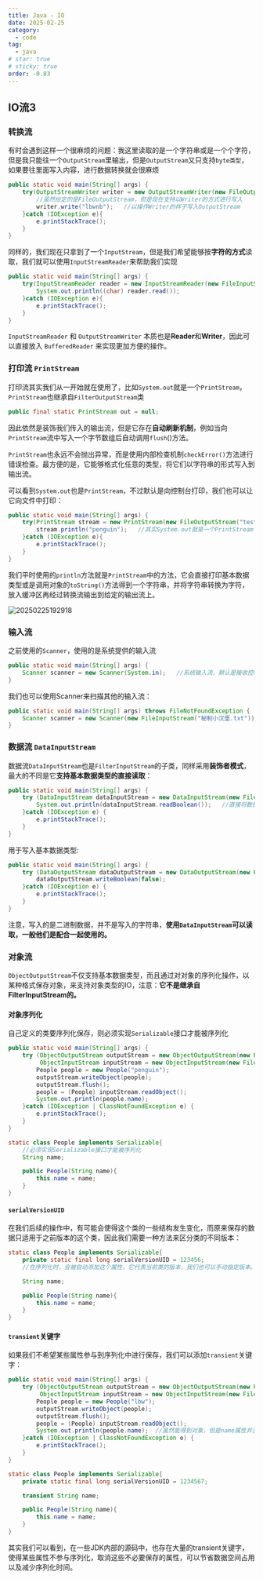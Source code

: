 ```yaml
---
title: Java - IO
date: 2025-02-25
category:
  - code
tag:
  - java
# star: true
# sticky: true
order: -0.83
---
```


## IO流3

### 转换流

有时会遇到这样一个很麻烦的问题：我这里读取的是一个字符串或是一个个字符，但是我只能往一个`OutputStream`里输出，但是`OutputStream`又只支持`byte类型`，如果要往里面写入内容，进行数据转换就会很麻烦  

```java
public static void main(String[] args) {
    try(OutputStreamWriter writer = new OutputStreamWriter(new FileOutputStream("test.txt"))){  
        //虽然给定的是FileOutputStream，但是现在支持以Writer的方式进行写入
        writer.write("lbwnb");   //以操作Writer的样子写入OutputStream
    }catch (IOException e){
        e.printStackTrace();
    }
}
```

同样的，我们现在只拿到了一个`InputStream`，但是我们希望能够按**字符的方式**读取，我们就可以使用`InputStreamReader`来帮助我们实现

```java
public static void main(String[] args) {
    try(InputStreamReader reader = new InputStreamReader(new FileInputStream("test.txt"))){  //虽然给定的是FileInputStream，但是现在支持以Reader的方式进行读取
        System.out.println((char) reader.read());
    }catch (IOException e){
        e.printStackTrace();
    }
}
```

`InputStreamReader` 和 `OutputStreamWriter` 本质也是**Reader**和**Writer**，因此可以直接放入 `BufferedReader` 来实现更加方便的操作。

### 打印流 `PrintStream`

打印流其实我们从一开始就在使用了，比如`System.out`就是一个`PrintStream`，`PrintStream`也继承自`FilterOutputStream`类  

```java
public final static PrintStream out = null;
```

因此依然是装饰我们传入的输出流，但是它存在**自动刷新机制**，例如当向`PrintStream`流中写入一个字节数组后自动调用`flush`()方法。  

`PrintStream`也永远不会抛出异常，而是使用内部检查机制`checkError()`方法进行错误检查。最方便的是，它能够格式化任意的类型，将它们以字符串的形式写入到输出流。

可以看到`System.out`也是`PrintStream`，不过默认是向控制台打印，我们也可以让它向文件中打印：

```java
public static void main(String[] args) {
    try(PrintStream stream = new PrintStream(new FileOutputStream("test.txt"))){
        stream.println("penguin");   //其实System.out就是一个PrintStream
    }catch (IOException e){
        e.printStackTrace();
    }
}
```

我们平时使用的`println`方法就是`PrintStream`中的方法，它会直接打印基本数据类型或是调用对象的`toString()`方法得到一个字符串，并将字符串转换为字符，放入缓冲区再经过转换流输出到给定的输出流上。

![20250225192918](http://myimg.ekkosonya.cn/20250225192918.png)

### 输入流

之前使用的`Scanner`，使用的是系统提供的输入流

```java
public static void main(String[] args) {
    Scanner scanner = new Scanner(System.in);   //系统输入流，默认是接收控制台输入
}
```

我们也可以使用Scanner来扫描其他的输入流：

```java
public static void main(String[] args) throws FileNotFoundException {
    Scanner scanner = new Scanner(new FileInputStream("秘制小汉堡.txt"));  //将文件内容作为输入流进行扫描
}
```

### 数据流 `DataInputStream`

数据流`DataInputStream`也是`FilterInputStream`的子类，同样采用**装饰者模式**，最大的不同是它**支持基本数据类型的直接读取**：  

```java
public static void main(String[] args) {
    try (DataInputStream dataInputStream = new DataInputStream(new FileInputStream("test.txt"))){
        System.out.println(dataInputStream.readBoolean());   //直接将数据读取为任意基本数据类型
    }catch (IOException e) {
        e.printStackTrace();
    }
}
```

用于写入基本数据类型:  

```java
public static void main(String[] args) {
    try (DataOutputStream dataOutputStream = new DataOutputStream(new FileOutputStream("output.txt"))){
        dataOutputStream.writeBoolean(false);
    }catch (IOException e) {
        e.printStackTrace();
    }
}
```

注意，写入的是二进制数据，并不是写入的字符串，**使用`DataInputStream`可以读取，一般他们是配合一起使用的。**

### 对象流

`ObjectOutputStream`不仅支持基本数据类型，而且通过对对象的序列化操作，以某种格式保存对象，来支持对象类型的IO，注意：**它不是继承自FilterInputStream的。**

#### 对象序列化

自己定义的类要序列化保存，则必须实现`Serializable`接口才能被序列化

```java
public static void main(String[] args) {
    try (ObjectOutputStream outputStream = new ObjectOutputStream(new FileOutputStream("output.txt"));
         ObjectInputStream inputStream = new ObjectInputStream(new FileInputStream("output.txt"))){
        People people = new People("penguin");
        outputStream.writeObject(people);
        outputStream.flush();
        people = (People) inputStream.readObject();
        System.out.println(people.name);
    }catch (IOException | ClassNotFoundException e) {
        e.printStackTrace();
    }
}

static class People implements Serializable{   
    //必须实现Serializable接口才能被序列化
    String name;

    public People(String name){
        this.name = name;
    }
}
```

#### `serialVersionUID`

在我们后续的操作中，有可能会使得这个类的一些结构发生变化，而原来保存的数据只适用于之前版本的这个类，因此我们需要一种方法来区分类的不同版本：  

```java
static class People implements Serializable{
    private static final long serialVersionUID = 123456;   
    //在序列化时，会被自动添加这个属性，它代表当前类的版本，我们也可以手动指定版本。

    String name;

    public People(String name){
        this.name = name;
    }
}
```

#### `transient`关键字

如果我们不希望某些属性参与到序列化中进行保存，我们可以添加`transient`关键字：  

```java
public static void main(String[] args) {
    try (ObjectOutputStream outputStream = new ObjectOutputStream(new FileOutputStream("output.txt"));
         ObjectInputStream inputStream = new ObjectInputStream(new FileInputStream("output.txt"))){
        People people = new People("lbw");
        outputStream.writeObject(people);
        outputStream.flush();
        people = (People) inputStream.readObject();
        System.out.println(people.name);  //虽然能得到对象，但是name属性并没有保存，因此为null
    }catch (IOException | ClassNotFoundException e) {
        e.printStackTrace();
    }
}

static class People implements Serializable{
    private static final long serialVersionUID = 1234567;

    transient String name;

    public People(String name){
        this.name = name;
    }
}
```

其实我们可以看到，在一些JDK内部的源码中，也存在大量的transient关键字，使得某些属性不参与序列化，取消这些不必要保存的属性，可以节省数据空间占用以及减少序列化时间。
